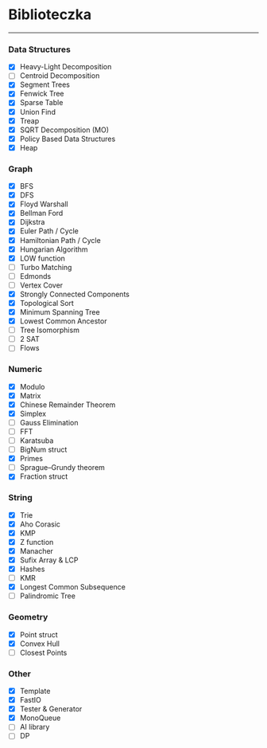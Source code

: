 # Biblioteczka
---

### Data Structures
* [x] Heavy-Light Decomposition
* [ ] Centroid Decomposition
* [x] Segment Trees
* [x] Fenwick Tree
* [x] Sparse Table
* [x] Union Find
* [x] Treap
* [x] SQRT Decomposition (MO)
* [x] Policy Based Data Structures
* [x] Heap

### Graph
* [x] BFS
* [x] DFS
* [x] Floyd Warshall
* [x] Bellman Ford
* [x] Dijkstra
* [x] Euler Path / Cycle
* [x] Hamiltonian Path / Cycle
* [x] Hungarian Algorithm
* [x] LOW function
* [ ] Turbo Matching
* [ ] Edmonds
* [ ] Vertex Cover
* [x] Strongly Connected Components
* [x] Topological Sort
* [x] Minimum Spanning Tree
* [x] Lowest Common Ancestor
* [ ] Tree Isomorphism
* [ ] 2 SAT
* [ ] Flows

### Numeric
* [x] Modulo
* [x] Matrix
* [x] Chinese Remainder Theorem
* [x] Simplex
* [ ] Gauss Elimination
* [ ] FFT
* [ ] Karatsuba
* [ ] BigNum struct
* [x] Primes
* [ ] Sprague–Grundy theorem
* [x] Fraction struct

### String
* [x] Trie
* [x] Aho Corasic
* [x] KMP
* [x] Z function
* [x] Manacher
* [x] Sufix Array & LCP
* [x] Hashes
* [ ] KMR
* [x] Longest Common Subsequence
* [ ] Palindromic Tree

### Geometry
* [x] Point struct
* [x] Convex Hull
* [ ] Closest Points

### Other
* [x] Template
* [x] FastIO
* [x] Tester & Generator
* [x] MonoQueue
* [ ] AI library
* [ ] DP
